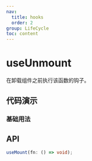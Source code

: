 ```yaml
---
nav:
  title: hooks
  order: 2
group: LifeCycle
toc: content
---
```

# useUnmount

在卸载组件之前执行该函数的钩子。

## 代码演示

### 基础用法

<code src="./demo/demo1.tsx"></code>

## API

```typescript
useMount(fn: () => void);
```